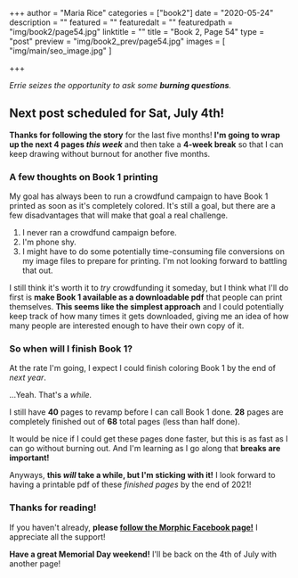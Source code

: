 +++
author = "Maria Rice"
categories = ["book2"]
date = "2020-05-24"
description = ""
featured = ""
featuredalt = ""
featuredpath = "img/book2/page54.jpg"
linktitle = ""
title = "Book 2, Page 54"
type = "post"
preview = "img/book2_prev/page54.jpg"
images = [ "img/main/seo_image.jpg" ]

+++

_Errie seizes the opportunity to ask some **burning questions**._

## Next post scheduled for Sat, July 4th!

**Thanks for following the story** for the last five months! 
**I'm going to wrap up the next 4 pages _this week_** and then take a **4-week break** so that I can keep drawing without burnout for another five months. 

### A few thoughts on Book 1 printing

My goal has always been to run a crowdfund campaign to have Book 1 printed as soon as it's completely colored. 
It's still a goal, but there are a few disadvantages that will make that goal a real challenge. 

1. I never ran a crowdfund campaign before. 
2. I'm phone shy. 
3. I might have to do some potentially time-consuming file conversions on my image files to prepare for printing. 
I'm not looking forward to battling that out. 

I still think it's worth it to _try_ crowdfunding it someday, but I think what I'll do first is **make Book 1 available as a downloadable pdf** that people can print themselves. 
**This seems like the simplest approach** and I could potentially keep track of how many times it gets downloaded, giving me an idea of how many people are interested enough to have their own copy of it. 

### So when will I finish Book 1? 

At the rate I'm going, I expect I could finish coloring Book 1 by the end of _next year_. 

...Yeah. That's a _while._

I still have **40** pages to revamp before I can call Book 1 done. 
**28** pages are completely finished out of **68** total pages (less than half done). 

It would be nice if I could get these pages done faster, but this is as fast as I can go without burning out. 
And I'm learning as I go along that **breaks are important!**

Anyways, **this _will_ take a while, but I'm sticking with it!** 
I look forward to having a printable pdf of these _finished pages_ by the end of 2021!

### Thanks for reading!

If you haven't already, **please [follow the Morphic Facebook page!](https://www.facebook.com/MorphicGraphicNovel/)**
I appreciate all the support!

**Have a great Memorial Day weekend!** I'll be back on the 4th of July with another page! 
